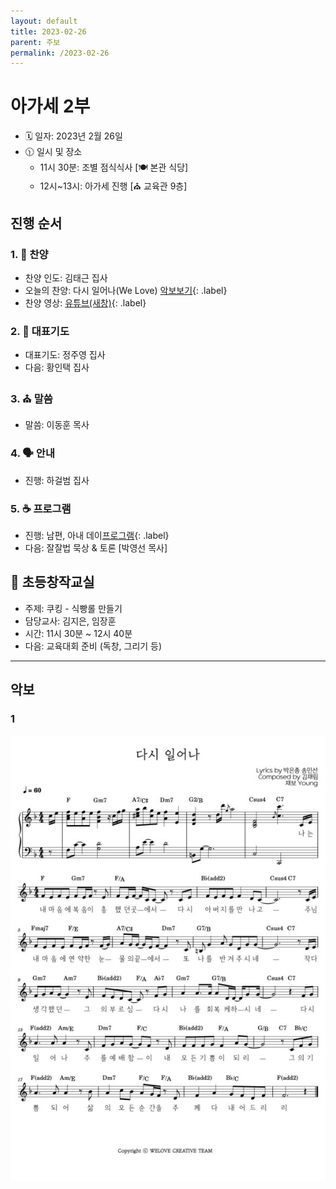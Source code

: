 ```yaml
---
layout: default
title: 2023-02-26
parent: 주보
permalink: /2023-02-26
---
```


# 아가세 2부
- 🗓️ 일자: 2023년 2월 26일
- 🕦 일시 및 장소
  -  11시 30분: 조별 점식식사 [🍽️ 본관 식당]
  -  12시~13시: 아가세 진행 [⛪ 교육관 9층]

## 진행 순서

### 1. 🎤 찬양
- 찬양 인도: 김태근 집사
- 오늘의 찬양: 다시 일어나(We Love) [악보보기](#1){: .label}
- 찬양 영상: [유튜브(새창)](https://www.youtube.com/watch?v=qDyCoSMia48&feature=youtu.be){: .label}

### 2. 🙏 대표기도
- 대표기도: 정주영 집사
- 다음: 황인택 집사

### 3. ⛪ 말씀
- 말씀: 이동훈 목사

### 4. 🗣️ 안내
- 진행: 하걸범 집사

### 5. ☕ 프로그램
- 진행: 남편, 아내 데이[프로그램](schedule){: .label}
- 다음: 잘잘법 묵상 & 토론 [박영선 목사]

## 🏫 초등창작교실
- 주제: 쿠킹 - 식빵롤 만들기
- 담당교사: 김지은, 임장훈
- 시간: 11시 30분 ~ 12시 40분
- 다음: 교육대회 준비 (독창, 그리기 등)

<!-- - 오늘의 QT: [생명의삶](#qt){: .label} -->

<!-- ### 4. 알림 -->
<!-- - 오늘은 아가세 종강 모임으로 모입니다. 준비한 음식을 함께 나누며 총회를 진행하고자 합니다. -->
<!-- - 지난 1년 간 아가세 가족 모두 수고 많으셨습니다. 방학 중에도 하나님의 은혜 가운데 거하시기를 기원하며 2023년 개강 모임은 추후 공지하겠습니다. -->
<!-- - 교회 창립 100주년을 맞아 진행 중인 “성경 100권” 필사 운동에 아기세 가족들의 많은 참여 부탁드립니다. -->

<!-- ## 함께 기도해요 -->
<!-- - 김대중 집사: 아버님이 주님을 영접하시고, 진숙현 지사님의 어께 통증이 치유받도록 -->
<!-- - 이승은/정현숙 집사: 자녀(주아, 수한)의 믿음이 잘나고 교회 출석에 열심을 낼 수 있도록 -->
<!-- - 황인택 집사: 아버님의 건강을 회복시켜 주시고, 마음을 열어 예수님을 영접할 수 있도록 -->
<!-- - 김경미 집사: 딸들의 건강을 지켜주시고 은혜 가운데 잘 자라날 수 있도록 -->
<!-- - 배지연 집사: 진로(진학, 수련, 직장)와 관련하여 하나님의 인도하심을 위해 -->

---

## 악보

### 1
![](attachments/rise-again_welove.jpeg)

<!-- ### 2 -->
<!-- ![](b.jpeg) -->

<!-- ## QT -->


<!-- ### 디모데를 보내려는 이유 2:19~24 -->

